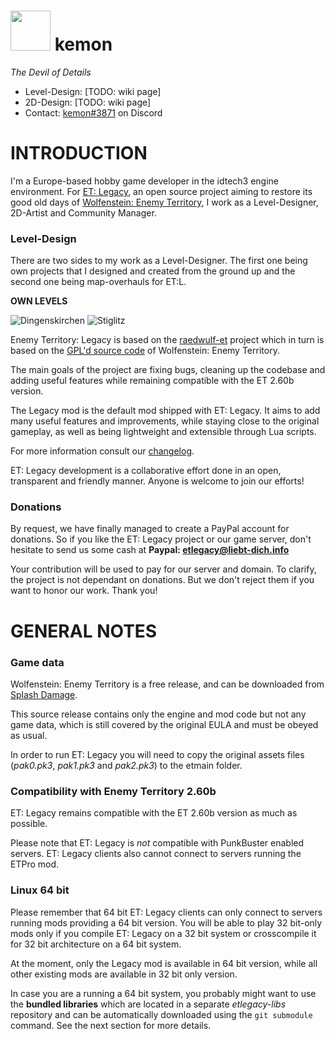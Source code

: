 <img src="https://i.imgur.com/QPiQl8o.png" width="64"/> kemon
==========

*The Devil of Details*

* Level-Design: [TODO: wiki page]
* 2D-Design: [TODO: wiki page]
* Contact: [kemon#3871](https://discordapp.com/invite/UBAZFys) on Discord


INTRODUCTION
============

I'm a Europe-based hobby game developer in the idtech3 engine environment. For [ET: Legacy](https://github.com/etlegacy), an open source project aiming to restore its good old days of [Wolfenstein: Enemy Territory](https://github.com/id-Software/Enemy-Territory), I work as a Level-Designer, 2D-Artist and Community Manager.

### Level-Design

There are two sides to my work as a Level-Designer. The first one being own projects that I designed and created from the ground up and the second one being map-overhauls for ET:L. 

**OWN LEVELS**

![Dingenskirchen](https://github.com/realkemon/home/blob/master/maps/dingenskirchen.png)
![Stiglitz](https://github.com/realkemon/home/blob/master/maps/stiglitz.png)






Enemy Territory: Legacy is based on the [raedwulf-et](https://bitbucket.org/tcmreastwood/raedwulf-et/)
project which in turn is based on the [GPL'd source code](https://github.com/id-Software/Enemy-Territory) of Wolfenstein: Enemy Territory.

The main goals of the project are fixing bugs, cleaning up the codebase and adding useful features
while remaining compatible with the ET 2.60b version.

The Legacy mod is the default mod shipped with ET: Legacy. It aims to add many useful features and
improvements, while staying close to the original gameplay, as well as being lightweight and extensible
through Lua scripts.

For more information consult our [changelog](https://dev.etlegacy.com/projects/etlegacy/wiki/Changelog).

ET: Legacy development is a collaborative effort done in an open, transparent and friendly manner.
Anyone is welcome to join our efforts!


### Donations

By request, we have finally managed to create a PayPal account for donations. So if you like the
ET: Legacy project or our game server, don't hesitate to send us some cash at **Paypal: etlegacy@liebt-dich.info**

Your contribution will be used to pay for our server and domain. To clarify, the project is not dependant
on donations. But we don't reject them if you want to honor our work. Thank you!


GENERAL NOTES
=============

### Game data

Wolfenstein: Enemy Territory is a free release, and can be downloaded from [Splash Damage](http://www.splashdamage.com/content/download-wolfenstein-enemy-territory).

This source release contains only the engine and mod code but not any game data,
which is still covered by the original EULA and must be obeyed as usual.

In order to run ET: Legacy you will need to copy the original assets files
(*pak0.pk3*, *pak1.pk3* and *pak2.pk3*) to the etmain folder.


### Compatibility with Enemy Territory 2.60b

ET: Legacy remains compatible with the ET 2.60b version as much as possible.

Please note that ET: Legacy is *not* compatible with PunkBuster enabled servers.
ET: Legacy clients also cannot connect to servers running the ETPro mod.


### Linux 64 bit

Please remember that 64 bit ET: Legacy clients can only connect to servers running
mods providing a 64 bit version. You will be able to play 32 bit-only mods only if
you compile ET: Legacy on a 32 bit system or crosscompile it for 32 bit architecture
on a 64 bit system.

At the moment, only the Legacy mod is available in 64 bit version, while all other
existing mods are available in 32 bit only version.

In case you are a running a 64 bit system, you probably might want to use the
**bundled libraries** which are located in a separate *etlegacy-libs* repository and
can be automatically downloaded using the `git submodule` command. See the next
section for more details.
